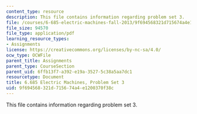 ```yaml
---
content_type: resource
description: This file contains information regarding problem set 3.
file: /courses/6-685-electric-machines-fall-2013/9f694568321d715674a4e1200370f38c_MIT6_685F13_ps03.pdf
file_size: 94570
file_type: application/pdf
learning_resource_types:
- Assignments
license: https://creativecommons.org/licenses/by-nc-sa/4.0/
ocw_type: OCWFile
parent_title: Assignments
parent_type: CourseSection
parent_uid: 6ffb13f7-a392-e19a-3527-5c38a5aa7dc1
resourcetype: Document
title: 6.685 Electric Machines, Problem Set 3
uid: 9f694568-321d-7156-74a4-e1200370f38c
---
```

This file contains information regarding problem set 3.